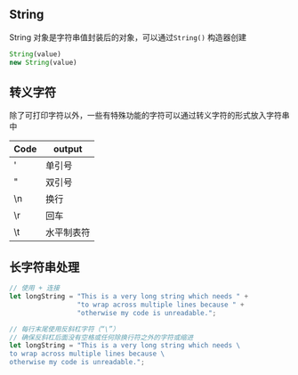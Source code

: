 
## String
String 对象是字符串值封装后的对象，可以通过`String()` 构造器创建

```js
String(value)
new String(value)
```

## 转义字符
除了可打印字符以外，一些有特殊功能的字符可以通过转义字符的形式放入字符串中

|Code |   output  |
|--   |   --      |
|\'   |   单引号   |
|\"   |   双引号   |
|\n   |   换行     |
|\r   |   回车     |
|\t   |  水平制表符 |

## 长字符串处理
```js
// 使用 + 连接
let longString = "This is a very long string which needs " +
                 "to wrap across multiple lines because " +
                 "otherwise my code is unreadable.";

// 每行末尾使用反斜杠字符（“\”）
// 确保反斜杠后面没有空格或任何除换行符之外的字符或缩进
let longString = "This is a very long string which needs \
to wrap across multiple lines because \
otherwise my code is unreadable.";
```